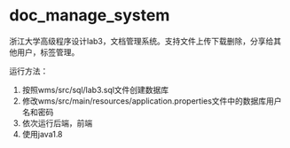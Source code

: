 # doc_manage_system

浙江大学高级程序设计lab3，文档管理系统。支持文件上传下载删除，分享给其他用户，标签管理。

运行方法：

1. 按照wms/src/sql/lab3.sql文件创建数据库
2. 修改wms/src/main/resources/application.properties文件中的数据库用户名和密码
3. 依次运行后端，前端
4. 使用java1.8
